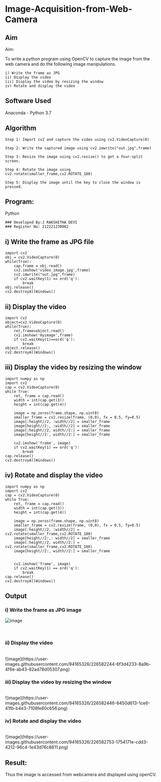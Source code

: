 # Image-Acquisition-from-Web-Camera
## Aim
 
Aim:
 
To write a python program using OpenCV to capture the image from the web camera and do the following image manipulations.
```
i) Write the frame as JPG 
ii) Display the video 
iii) Display the video by resizing the window
iv) Rotate and display the video
```

## Software Used
Anaconda - Python 3.7
## Algorithm
```
Step 1: Import cv2 and capture the video using cv2.VideoCapture(0)

Step 2: Write the captured image using cv2.imwrite("out.jpg",frame)

Step 3: Resize the image using cv2.resize() to get a four-split screen.

Step 4: Rotate the image using cv2.rotate(smaller_frame,cv2.ROTATE_180)

Step 5: Display the image until the key to close the window is pressed.
```

## Program:
Python
```
### Developed By:J RAKSHITHA DEVI
### Register No: 212221230082
```

## i) Write the frame as JPG file

```
import cv2
obj = cv2.VideoCapture(0)
while(True):
    cap,frame = obj.read()
    cv2.imshow('video_image.jpg',frame)
    cv2.imwrite("out.jpg",frame)
    if cv2.waitKey(1) == ord('q'):
        break
obj.release()
cv2.destroyAllWindows()
```




## ii) Display the video

```
import cv2
object=cv2.VideoCapture(0)
while(True):
    ret,frame=object.read()
    cv2.imshow('myimage',frame)
    if cv2.waitKey(1)==ord('q'):
        break
object.release()
cv2.destroyAllWindows()
```




## iii) Display the video by resizing the window

```
import numpy as np
import cv2
cap = cv2.VideoCapture(0)
while True:
    ret, frame = cap.read()
    width = int(cap.get(3))
    height = int(cap.get(4))
    
    image = np.zeros(frame.shape, np.uint8)
    smaller_frame = cv2.resize(frame, (0,0), fx = 0.5, fy=0.5)
    image[:height//2, :width//2] = smaller_frame
    image[height//2:, :width//2] = smaller_frame
    image[:height//2, width//2:] = smaller_frame
    image[height//2:, width//2:] = smaller_frame

    cv2.imshow('frame', image)
    if cv2.waitKey(1) == ord('q'):
        break
cap.release()
cv2.destroyAllWindows()
```





## iv) Rotate and display the video

```
import numpy as np
import cv2
cap = cv2.VideoCapture(0)
while True:
    ret, frame = cap.read()
    width = int(cap.get(3))
    height = int(cap.get(4))
    
    image = np.zeros(frame.shape, np.uint8)
    smaller_frame = cv2.resize(frame, (0,0), fx = 0.5, fy=0.5)
    image[:height//2, :width//2] = cv2.rotate(smaller_frame,cv2.ROTATE_180)
    image[height//2:,: width//2] = smaller_frame
    image[:height//2, width//2:] = cv2.rotate(smaller_frame,cv2.ROTATE_180)
    image[height//2:, width//2:] = smaller_frame


    cv2.imshow('frame', image)
    if cv2.waitKey(1) == ord('q'):
        break
cap.release()
cv2.destroyAllWindows()
```









## Output

### i) Write the frame as JPG image
![image](https://user-images.githubusercontent.com/94165326/226581923-29d10850-055a-4bbc-910c-736f3984ad52.png)


</br>


### ii) Display the video
</br>
![image](https://user-images.githubusercontent.com/94165326/226582244-6f3d4233-8a9b-4f6e-ab43-82ad78d05307.png)

</br>


### iii) Display the video by resizing the window
</br>
![image](https://user-images.githubusercontent.com/94165326/226582446-6450d613-1ce6-41fb-b4e3-7108fe80c656.png)

</br>



### iv) Rotate and display the video
</br>
![image](https://user-images.githubusercontent.com/94165326/226582753-1754171e-cdd3-4212-96c4-1e43d76c8611.png)

</br>





## Result:
Thus the image is accessed from webcamera and displayed using openCV.
